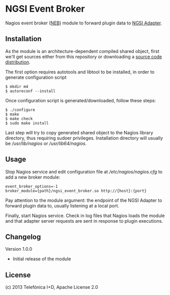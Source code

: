 # NGSI Event Broker

Nagios event broker ([NEB][NEB_ref]) module to forward plugin data to
[NGSI Adapter][NGSI_Adapter_ref].

## Installation

As the module is an architecture-dependent compiled shared object,
first we'll get sources either from this repository or downloading a
[source code distribution][src_dist_ref].

The first option requires autotools and libtool to be installed, in order
to generate configuration script

    $ mkdir m4
    $ autoreconf --install

Once configuration script is generated/downloaded, follow these steps:

    $ ./configure
    $ make
    $ make check
    $ sudo make install

Last step will try to copy generated shared object to the Nagios library
directory, thus requiring sudoer privileges. Installation directory will
usually be */usr/lib/nagios* or */usr/lib64/nagios*.

## Usage

Stop Nagios service and edit configuration file at */etc/nagios/nagios.cfg*
to add a new broker module:

    event_broker_options=-1
    broker_module={path}/ngsi_event_broker.so http://{host}:{port}

Pay attention to the module argument: the endpoint of the NGSI Adapter
to forward plugin data to, usually listening at a local port.

Finally, start Nagios service. Check in log files that Nagios loads the module
and that adapter server requests are sent in response to plugin executions.

## Changelog

Version 1.0.0

* Initial release of the module

## License

(c) 2013 Telefónica I+D, Apache License 2.0

[NEB_ref]:
http://nagios.sourceforge.net/download/contrib/documentation/misc/NEB%202x%20Module%20API.pdf
"The Nagios Event Broker API"

[NGSI_Adapter_ref]:
https://github.com/Fiware/fiware-monitoring/tree/master/ngsi_adapter
"NGSI Adapter"

[src_dist_ref]:
https://forge.fi-ware.eu/frs/?group_id=23&release_id=343
"NGSI Event Broker source distribution package"
